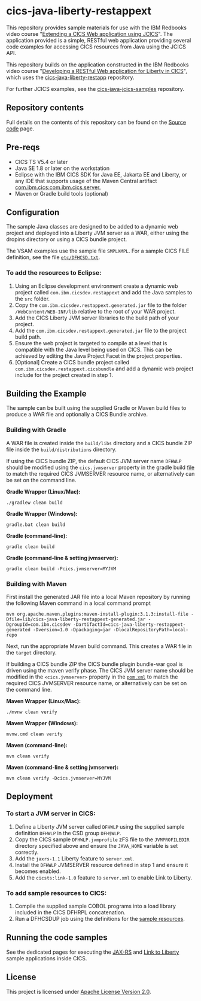 cics-java-liberty-restappext
=============================

This repository provides sample materials for use with the IBM Redbooks video course
"[Extending a CICS Web application using JCICS](https://www.redbooks.ibm.com/redbooks.nsf/redbookabstracts/crse0302.html?Open)". The
application provided is a simple, RESTful web application providing several code examples for accessing CICS resources from Java using
the JCICS API.

This repository builds on the application constructed in the IBM Redbooks video course
"[Developing a RESTful Web application for Liberty in CICS](https://www.redbooks.ibm.com/redbooks.nsf/redbookabstracts/crse0300.html?Open)",
which uses the [cics-java-liberty-restapp](https://github.com/cicsdev/cics-java-liberty-restapp) repository.

For further JCICS examples, see the [cics-java-jcics-samples](https://github.com/cicsdev/cics-java-jcics-samples) repository.

## Repository contents

Full details on the contents of this repository can be found on the [Source code](Source.md) page.

## Pre-reqs

* CICS TS V5.4 or later
* Java SE 1.8 or later on the workstation
* Eclipse with the IBM CICS SDK for Java EE, Jakarta EE and Liberty, or any IDE that supports usage of the Maven Central artifact [com.ibm.cics:com.ibm.cics.server.](https://search.maven.org/artifact/com.ibm.cics/com.ibm.cics.server)
* Maven or Gradle build tools (optional)


## Configuration

The sample Java classes are designed to be added to a dynamic web project and deployed into a Liberty JVM server as a WAR,
either using the dropins directory or using a CICS bundle project. 

The VSAM examples use the sample file `SMPLXMPL`. For a sample CICS FILE definition, see the file [`etc/DFHCSD.txt`](etc/DFHCSD.txt).

### To add the resources to Eclipse:
1. Using an Eclipse development environment create a dynamic web project called `com.ibm.cicsdev.restappext` and add the Java samples to the `src` folder.
1. Copy the `com.ibm.cicsdev.restappext.generated.jar` file to the folder `/WebContent/WEB-INF/lib` relative to the root of your WAR project.
1. Add the CICS Liberty JVM server libraries to the build path of your project. 
1. Add the `com.ibm.cicsdev.restappext.generated.jar` file to the project build path.
1. Ensure the web project is targeted to compile at a level that is compatible with the Java level being used on CICS. This can be achieved by editing the Java Project Facet in the project properties.
1. [Optional] Create a CICS bundle project called `com.ibm.cicsdev.restappext.cicsbundle` and add a dynamic web project include for the project created in step 1.



## Building the Example

The sample can be built using the supplied Gradle or Maven build files to produce a WAR file and optionally a CICS Bundle archive.

### Building with Gradle

A WAR file is created inside the `build/libs` directory and a CICS bundle ZIP file inside the `build/distributions` directory.

If using the CICS bundle ZIP, the default CICS JVM server name `DFHWLP` should be modified using the `cics.jvmserver` property in the gradle build [file](build.gradle) to match the required CICS JVMSERVER resource name, or alternatively can be set on the command line.

**Gradle Wrapper (Linux/Mac):**
```shell
./gradlew clean build
```
**Gradle Wrapper (Windows):**
```shell
gradle.bat clean build
```
**Gradle (command-line):**
```shell
gradle clean build
```
**Gradle (command-line & setting jvmserver):**
```shell
gradle clean build -Pcics.jvmserver=MYJVM
```

### Building with Maven

First install the generated JAR file into a local Maven repository by running the following Maven command in a local command prompt

`mvn org.apache.maven.plugins:maven-install-plugin:3.1.3:install-file -Dfile=lib/cics-java-liberty-restappext-generated.jar -DgroupId=com.ibm.cicsdev -DartifactId=cics-java-liberty-restappext-generated -Dversion=1.0 -Dpackaging=jar -DlocalRepositoryPath=local-repo`

Next, run the appropriate Maven build command. This creates a WAR file in the `target` directory. 

If building a CICS bundle ZIP the CICS bundle plugin bundle-war goal is driven using the maven verify phase. The CICS JVM server name should be modified in the `<cics.jvmserver>` property in the [`pom.xml`](pom.xml) to match the required CICS JVMSERVER resource name, or alternatively can be set on the command line. 

**Maven Wrapper (Linux/Mac):**
```shell
./mvnw clean verify
```
**Maven Wrapper (Windows):**
```shell
mvnw.cmd clean verify
```
**Maven (command-line):**
```shell
mvn clean verify
```
**Maven (command-line & setting jvmserver):**
```shell
mvn clean verify -Dcics.jvmserver=MYJVM
```

## Deployment 
### To start a JVM server in CICS:

1. Define a Liberty JVM server called `DFHWLP` using the supplied sample definition `DFHWLP` in the CSD group `DFH$WLP`.
1. Copy the CICS sample `DFHWLP.jvmprofile` zFS file to the `JVMPROFILEDIR` directory specified above and ensure the `JAVA_HOME` variable is set correctly.
1. Add the `jaxrs-1.1` Liberty feature to `server.xml`.
1. Install the `DFHWLP` JVMSERVER resource defined in step 1 and ensure it becomes enabled.
1. Add the `cicsts:link-1.0` feature to `server.xml` to enable Link to Liberty.

### To add sample resources to CICS:
1. Compile the supplied sample COBOL programs into a load library included in the CICS DFHRPL concatenation.
1. Run a DFHCSDUP job using the definitions for the [sample resources](etc/DFHCSD.txt).


## Running the code samples

See the dedicated pages for executing the [JAX-RS](RunningJAXRS.md) and [Link to Liberty](RunningLinkToLiberty.md) sample applications inside CICS.

## License
This project is licensed under [Apache License Version 2.0](LICENSE).

